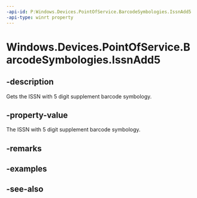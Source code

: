 ```yaml
---
-api-id: P:Windows.Devices.PointOfService.BarcodeSymbologies.IssnAdd5
-api-type: winrt property
---
```


<!-- Property syntax
public uint IssnAdd5 { get; }
-->

# Windows.Devices.PointOfService.BarcodeSymbologies.IssnAdd5

## -description
Gets the ISSN with 5 digit supplement barcode symbology.

## -property-value
The ISSN with 5 digit supplement barcode symbology.

## -remarks

## -examples

## -see-also
